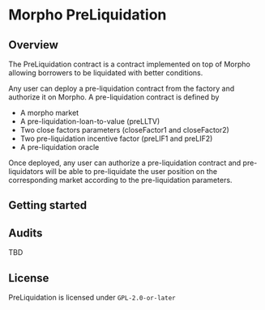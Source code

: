 # Morpho PreLiquidation
## Overview

The PreLiquidation contract is a contract implemented on top of Morpho
allowing borrowers to be liquidated with better conditions.

Any user can deploy a pre-liquidation contract from the factory and authorize it on Morpho.
A pre-liquidation contract is defined by
- A morpho market
- A pre-liquidation-loan-to-value (preLLTV)
- Two close factors parameters (closeFactor1 and closeFactor2)
- Two pre-liquidation incentive factor (preLIF1 and preLIF2)
- A pre-liquidation oracle

Once deployed, any user can authorize a pre-liquidation contract and pre-liquidators will be able to pre-liquidate the user position on the corresponding market according to the pre-liquidation parameters.

## Getting started

## Audits
TBD

## License
PreLiquidation is licensed under `GPL-2.0-or-later`
